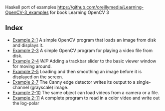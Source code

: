Haskell port of examples
https://github.com/oreillymedia/Learning-OpenCV-3_examples for book Learning
OpenCV 3


## Index

 * [Example 2-1](src/example_02_01.hs) A simple OpenCV program that loads an image from disk and displays it.
 * [Example 2-3](src/example_02_03.hs) A simple OpenCV program for playing a video file from disk.
 * [Example 2-4](src/example_02_04.hs) *WIP* Adding a trackbar slider to the basic viewer window for moving around.
 * [Example 2-5](src/example_02_05.hs) Loading and then smoothing an image before it is displayed on the screen.
 * [Example 2-7](src/example_02_07.hs) The Canny edge detector writes its output to a single-channel (grayscale) image.
 * [Example 2-10](src/example_02_10.hs) The same object can load videos from a camera or a file.
 * [Example 2-11](src/example_02_11.hs) A complete program to read in a color video and write out the log-polar

